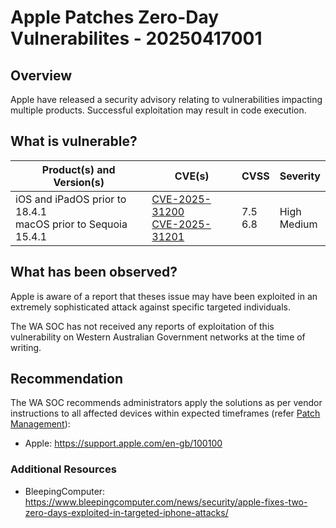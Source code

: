 # Apple Patches Zero-Day Vulnerabilites - 20250417001

## Overview

Apple have released a security advisory relating to vulnerabilities impacting multiple products. Successful exploitation may result in code execution.


## What is vulnerable?

| Product(s) and Version(s) | CVE(s) | CVSS | Severity |
| ------------------------- | --- | ---- | -------- |
| iOS and iPadOS prior to 18.4.1 <br> macOS prior to Sequoia 15.4.1 | [CVE-2025-31200](https://nvd.nist.gov/vuln/detail/CVE-2025-31200) <br> [CVE-2025-31201](https://nvd.nist.gov/vuln/detail/CVE-2025-31201) | 7.5 <br> 6.8 | High <br> Medium |


## What has been observed?

Apple is aware of a report that theses issue may have been exploited in an extremely sophisticated attack against specific targeted individuals.


The WA SOC has not received any reports of exploitation of this vulnerability on Western Australian Government networks at the time of writing.


## Recommendation

The WA SOC recommends administrators apply the solutions as per vendor instructions to all affected devices within expected timeframes (refer [Patch Management](../guidelines/patch-management.md)):

- Apple: <https://support.apple.com/en-gb/100100>


### Additional Resources

- BleepingComputer: <https://www.bleepingcomputer.com/news/security/apple-fixes-two-zero-days-exploited-in-targeted-iphone-attacks/>
